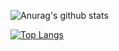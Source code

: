 
![Anurag's github stats](https://github-readme-stats.vercel.app/api?username=Hassan-Abdulbaqi)



[![Top Langs](https://github-readme-stats.vercel.app/api/top-langs/?username=Hassan-Abdulbaqi)](https://github.com/anuraghazra/github-readme-stats)

<!---
Hassan-Abdulbaqi/Hassan-Abdulbaqi is a ✨ special ✨ repository because its `README.md` (this file) appears on your GitHub profile.
You can click the Preview link to take a look at your changes.
--->
